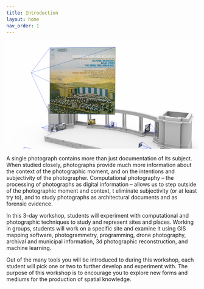 ```yaml
---
title: Introduction
layout: home
nav_order: 1
---
```


![](./images/mountScopus2s-700xauto.jpg)

A single photograph contains more than just documentation of its subject. When studied closely, photographs provide much more information about the context of the photographic moment, and on the intentions and subjectivity of the photographer. Computational photography – the processing of photographs as digital information – allows us to step outside of the photographic moment and context, t eliminate subjectivity (or at least try to), and to study photographs as architectural documents and as forensic evidence.

In this 3-day workshop, students will experiment with computational and photographic techniques to study and represent sites and places. Working in groups, students will work on a specific site and examine it using GIS mapping software, photogrammetry, programming, drone photography, archival and municipal information, 3d photographic reconstruction, and machine learning.

Out of the many tools you will be introduced to during this workshop, each student will pick one or two to further develop and experiment with. The purpose of this workshop is to encourage you to explore new forms and mediums for the production of spatial knowledge.
